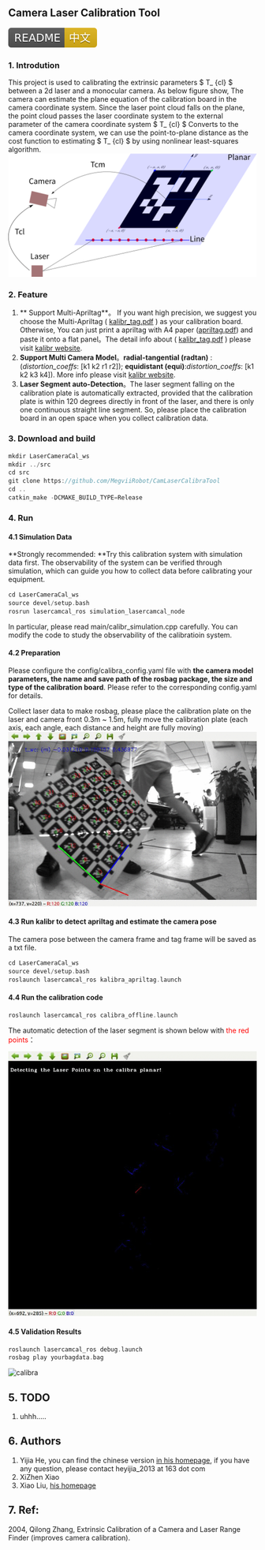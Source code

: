 ## Camera Laser Calibration Tool
[![Build Status](doc/README-中文-yellow.svg)](README.md)

### 1. Introdution
This project is used to calibrating the extrinsic parameters $ T_ {cl} $ between a 2d laser and a monocular camera. As below figure show, The camera can estimate the plane equation of the calibration board in the camera coordinate system. Since the laser point cloud falls on the plane, the point cloud passes the laser coordinate system to the external parameter of the camera coordinate system $ T_ {cl} $ Converts to the camera coordinate system, we can use the point-to-plane distance as the cost function to estimating $ T_ {cl} $ by using nonlinear least-squares algorithm.
![lasercamcal](doc/lasercamcal.png)

### 2. Feature
1. ** Support Multi-Apriltag**。 If you want high precision, we suggest you choose the Multi-Apriltag ( [kalibr_tag.pdf](doc/april_6x6_80x80cm_A0.pdf) ) as your calibration board. Otherwise, You can just print a apriltag with A4 paper ([apriltag.pdf](/doc/apriltags1-20.pdf)) and paste it onto a flat panel。The detail info about ( [kalibr_tag.pdf](doc/april_6x6_80x80cm_A0.pdf) ) please visit [kalibr website](https://github.com/ethz-asl/kalibr/wiki/calibration-targets).
2. **Support Multi Camera Model**。**radial-tangential (radtan)** : (*distortion_coeffs*: [k1 k2 r1 r2]); **equidistant (equi)**:*distortion_coeffs*: [k1 k2 k3 k4]). More info please visit [kalibr website](https://github.com/ethz-asl/kalibr/wiki/supported-models).
3. **Laser Segment auto-Detection**。The laser segment falling on the calibration plate is automatically extracted, provided that the calibration plate is within 120 degrees directly in front of the laser, and there is only one continuous straight line segment. So, please place the calibration board in an open space when you collect calibration data.

### 3. Download and build
```c++
mkdir LaserCameraCal_ws
mkdir ../src
cd src
git clone https://github.com/MegviiRobot/CamLaserCalibraTool
cd ..
catkin_make -DCMAKE_BUILD_TYPE=Release
```
### 4. Run

#### 4.1 Simulation Data

**Strongly recommended: **Try this calibration system with simulation data first. The observability of the system can be verified through simulation, which can guide you how to collect data before calibrating your equipment.

```c++
cd LaserCameraCal_ws
source devel/setup.bash 
rosrun lasercamcal_ros simulation_lasercamcal_node
```

In particular, please read main/calibr_simulation.cpp carefully. You can modify the code to study the observability of the calibratioin system.

#### 4.2 Preparation
Please configure the config/calibra_config.yaml file with **the camera model parameters, the name and save path of the rosbag package, the size and type of the calibration board**. Please refer to the corresponding config.yaml for details.

Collect laser data to make rosbag, please place the calibration plate on the laser and camera front 0.3m ~ 1.5m, fully move the calibration plate (each axis, each angle, each distance and height are fully moving)
![datacollect](doc/datacollect.gif)

#### 4.3 Run kalibr to detect apriltag and estimate the camera pose
The camera pose between the camera frame and tag frame will be saved as a txt file.
```c++
cd LaserCameraCal_ws
source devel/setup.bash
roslaunch lasercamcal_ros kalibra_apriltag.launch 
```
#### 4.4 Run the calibration code
```c++
roslaunch lasercamcal_ros calibra_offline.launch 
```
The automatic detection of the laser segment is shown below with <font color = red>the red points</font>：

![detect](doc/detect.gif)

#### 4.5 Validation Results
```c++
roslaunch lasercamcal_ros debug.launch 
rosbag play yourbagdata.bag
```
![calibra](doc/calibra.gif)

## 5. TODO

1. uhhh.....


## 6. Authors
1. Yijia He, you can find the chinese version [in his homepage](https://blog.csdn.net/heyijia0327/article/details/85000943), if you have any question, please contact heyijia_2013 at 163 dot com
2. XiZhen Xiao
3. Xiao Liu, [his homepage](http://www.liuxiao.org/)

## 7. Ref:
2004, Qilong Zhang, Extrinsic Calibration of a Camera and Laser Range Finder (improves camera calibration).
